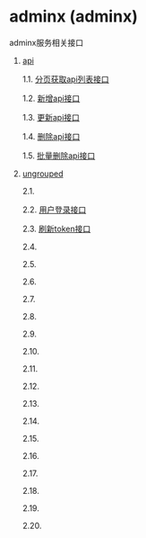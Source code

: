 # adminx  (adminx)

adminx服务相关接口

1. [api](./apis-api.md)

    1.1. [分页获取api列表接口](./apis-api.md#1-分页获取api列表接口)

    1.2. [新增api接口](./apis-api.md#2-新增api接口)

    1.3. [更新api接口](./apis-api.md#3-更新api接口)

    1.4. [删除api接口](./apis-api.md#4-删除api接口)

    1.5. [批量删除api接口](./apis-api.md#5-批量删除api接口)

2. [ungrouped](./apis-ungrouped.md)

    2.1. [](./apis-.md#1-)

    2.2. [用户登录接口](./apis-.md#2-用户登录接口)

    2.3. [刷新token接口](./apis-.md#3-刷新token接口)

    2.4. [](./apis-.md#4-)

    2.5. [](./apis-.md#5-)

    2.6. [](./apis-.md#6-)

    2.7. [](./apis-.md#7-)

    2.8. [](./apis-.md#8-)

    2.9. [](./apis-.md#9-)

    2.10. [](./apis-.md#10-)

    2.11. [](./apis-.md#11-)

    2.12. [](./apis-.md#12-)

    2.13. [](./apis-.md#13-)

    2.14. [](./apis-.md#14-)

    2.15. [](./apis-.md#15-)

    2.16. [](./apis-.md#16-)

    2.17. [](./apis-.md#17-)

    2.18. [](./apis-.md#18-)

    2.19. [](./apis-.md#19-)

    2.20. [](./apis-.md#20-)
